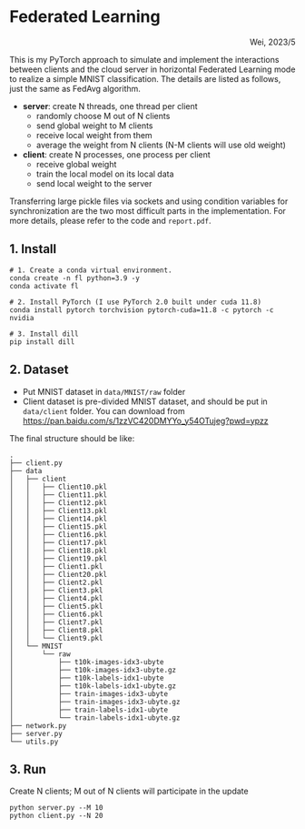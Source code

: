 # Federated Learning

<p style="text-align:right;">Wei, 2023/5</p>

This is my PyTorch approach to simulate and implement the interactions between clients and the cloud server in horizontal Federated Learning mode to realize a simple MNIST classification. The details are listed as follows, just the same as FedAvg algorithm.

- **server**: create N threads, one thread per client
  - randomly choose M out of N clients
  - send global weight to M clients
  - receive local weight from them
  - average the weight from N clients (N-M clients will use old weight)
- **client**: create N processes, one process per client
  - receive global weight
  - train the local model on its local data
  - send local weight to the server

Transferring large pickle files via sockets and using condition variables for synchronization are the two most difficult parts in the implementation. For more details, please refer to the code and `report.pdf`.

## 1. Install

```
# 1. Create a conda virtual environment.
conda create -n fl python=3.9 -y
conda activate fl

# 2. Install PyTorch (I use PyTorch 2.0 built under cuda 11.8)
conda install pytorch torchvision pytorch-cuda=11.8 -c pytorch -c nvidia

# 3. Install dill
pip install dill
```

## 2. Dataset

- Put MNIST dataset in `data/MNIST/raw` folder
- Client dataset is pre-divided MNIST dataset, and should be put in `data/client` folder. You can download from https://pan.baidu.com/s/1zzVC420DMYYo_y54OTujeg?pwd=ypzz 

The final structure should be like:

```
.
├── client.py
├── data
│   ├── client
│   │   ├── Client10.pkl
│   │   ├── Client11.pkl
│   │   ├── Client12.pkl
│   │   ├── Client13.pkl
│   │   ├── Client14.pkl
│   │   ├── Client15.pkl
│   │   ├── Client16.pkl
│   │   ├── Client17.pkl
│   │   ├── Client18.pkl
│   │   ├── Client19.pkl
│   │   ├── Client1.pkl
│   │   ├── Client20.pkl
│   │   ├── Client2.pkl
│   │   ├── Client3.pkl
│   │   ├── Client4.pkl
│   │   ├── Client5.pkl
│   │   ├── Client6.pkl
│   │   ├── Client7.pkl
│   │   ├── Client8.pkl
│   │   └── Client9.pkl
│   └── MNIST
│       └── raw
│           ├── t10k-images-idx3-ubyte
│           ├── t10k-images-idx3-ubyte.gz
│           ├── t10k-labels-idx1-ubyte
│           ├── t10k-labels-idx1-ubyte.gz
│           ├── train-images-idx3-ubyte
│           ├── train-images-idx3-ubyte.gz
│           ├── train-labels-idx1-ubyte
│           └── train-labels-idx1-ubyte.gz
├── network.py
├── server.py
└── utils.py
```

## 3. Run

Create N clients; M out of N clients will participate in the update

```
python server.py --M 10
python client.py --N 20
```

